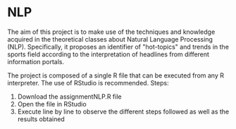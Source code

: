 # NLP

The aim of this project is to make use of the techniques and knowledge acquired in the theoretical classes about Natural Language Processing (NLP). Specifically, it proposes an identifier of "hot-topics" and trends in the sports field according to the interpretation of headlines from different information portals.

The project is composed of a single R file that can be executed from any R interpreter. The use of RStudio is recommended. 
Steps:

1. Download the assignmentNLP.R file
2. Open the file in RStudio
3. Execute line by line to observe the different steps followed as well as the results obtained
